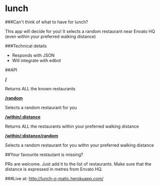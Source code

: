 lunch
=====

###Can't think of what to have for lunch?

This app will decide for you! It selects a random restaurant near Envato HQ
(even within your preferred walking distance)


###Technical details

- Responds with JSON
- Will integrate with edbot

##API

**[/](http://lunch-o-matic.herokuapp.com/)**

Returns ALL the known restaurants

**[/random](http://lunch-o-matic.herokuapp.com/random)**

Selects a random restaurant for you

**[/within/:distance](http://lunch-o-matic.herokuapp.com/within/200)**

Returns ALL the restaurants within your preferred walking distance

**[/within/:distance/random](http://lunch-o-matic.herokuapp.com/within/200/random)**

Selects a random restaurant for you withn your preferred walking distance


##Your favourite restautant is missing?

PRs are welcome. Just add it to the list of restaurants. Make sure that the
distance is expressed in metres from Envato HQ.

###Live at: http://lunch-o-matic.herokuapp.com/
